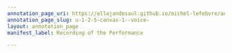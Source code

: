 ```yaml
---
annotation_page_uri: https://ellajandosaul.github.io/michel-lefebvre/annotations/u-1-2-5-canvas-1--voice-.json
annotation_page_slug: u-1-2-5-canvas-1--voice-
layout: annotation_page
manifest_label: Recording of the Performance

---
```

